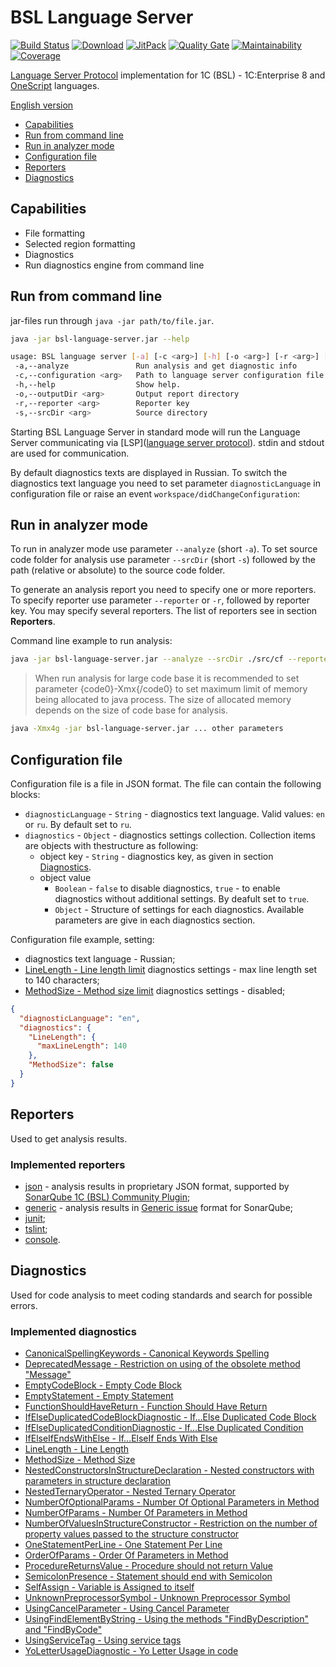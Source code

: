# BSL Language Server

[![Build Status](https://travis-ci.org/1c-syntax/bsl-language-server.svg?branch=master)](https://travis-ci.org/1c-syntax/bsl-language-server)
[![Download](https://img.shields.io/github/release/1c-syntax/bsl-language-server.svg?label=download&style=flat-square)](https://github.com/1c-syntax/bsl-language-server/releases/latest)
[![JitPack](https://jitpack.io/v/1c-syntax/bsl-language-server.svg)](https://jitpack.io/#1c-syntax/bsl-language-server)
[![Quality Gate](https://sonarcloud.io/api/project_badges/measure?project=1c-syntax_bsl-language-server&metric=alert_status)](https://sonarcloud.io/dashboard?id=1c-syntax_bsl-language-server)
[![Maintainability](https://sonarcloud.io/api/project_badges/measure?project=1c-syntax_bsl-language-server&metric=sqale_rating)](https://sonarcloud.io/dashboard?id=1c-syntax_bsl-language-server)
[![Coverage](https://sonarcloud.io/api/project_badges/measure?project=1c-syntax_bsl-language-server&metric=coverage)](https://sonarcloud.io/dashboard?id=1c-syntax_bsl-language-server)

[Language Server Protocol](https://microsoft.github.io/language-server-protocol/) implementation for 1C (BSL) - 1C:Enterprise 8 and [OneScript](http://oscript.io) languages.

[English version](en/index.md)

- <a href="#capabilities">Capabilities</a>
- <a href="#cli">Run from command line</a>
- <a href="#analyze">Run in analyzer mode</a>
- <a href="#configuration">Configuration file</a>
- <a href="#reporters">Reporters</a>
- <a href="#diagnostics">Diagnostics</a>

<a id="capabilities"></a>

## Capabilities

- File formatting
- Selected region formatting
- Diagnostics
- Run diagnostics engine from command line

<a id="cli"></a>

## Run from command line

jar-files run through `java -jar path/to/file.jar`.

```sh
java -jar bsl-language-server.jar --help

usage: BSL language server [-a] [-c <arg>] [-h] [-o <arg>] [-r <arg>] [-s <arg>]
 -a,--analyze               Run analysis and get diagnostic info
 -c,--configuration <arg>   Path to language server configuration file
 -h,--help                  Show help.
 -o,--outputDir <arg>       Output report directory
 -r,--reporter <arg>        Reporter key
 -s,--srcDir <arg>          Source directory
```

Starting BSL Language Server in standard mode will run the Language Server communicating via [LSP]([language server protocol](https://microsoft.github.io/language-server-protocol/)). stdin and stdout are used for communication.

By default diagnostics texts are displayed in Russian. To switch the diagnostics text language you need to set parameter `diagnosticLanguage` in configuration file or raise an event `workspace/didChangeConfiguration`:

<a id="analyze"></a>

## Run in analyzer mode

To run in analyzer mode use parameter `--analyze` (short `-a`). To set source code folder for analysis use parameter 
`--srcDir` (short `-s`) followed by the path (relative or absolute) to the source code folder.

To generate an analysis report you need to specify one or more reporters. To specify reporter use parameter `--reporter` or `-r`, followed by reporter key. You may specify several reporters. The list of reporters see in section  **Reporters**.

Command line example to run analysis:

```sh
java -jar bsl-language-server.jar --analyze --srcDir ./src/cf --reporter json
```

> When run analysis for large code base it is recommended to set parameter {code0}-Xmx{/code0} to set maximum limit of  memory being allocated to java process. The size of allocated memory depends on the size of code base for analysis.

```sh
java -Xmx4g -jar bsl-language-server.jar ... other parameters
```

<a id="configuration"></a>

## Configuration file

Configuration file is a file in JSON format.
The file can contain the following blocks:

- `diagnosticLanguage` - `String` - diagnostics text language. Valid values: `en` or `ru`. By default set to `ru`.
- `diagnostics` - `Object` - diagnostics settings collection. Collection items are objects with thestructure as following:
    - object key - `String` - diagnostics key, as given in section <a href="#diagnostics">Diagnostics</a>.
    - object value
        - `Boolean` - `false` to disable diagnostics, `true` - to enable diagnostics without additional settings. By deafult set to `true`.
        - `Object` - Structure of settings for each diagnostics. Available parameters are give in each diagnostics section.

Configuration file example, setting:

- diagnostics text language - Russian;
- [LineLength - Line length limit](diagnostics/LineLength.md) diagnostics settings - max line length set to 140 characters;
- [MethodSize - Method size limit](diagnostics/MethodSize.md) diagnostics settings - disabled;

```json
{
  "diagnosticLanguage": "en",
  "diagnostics": {
    "LineLength": {
      "maxLineLength": 140
    },
    "MethodSize": false
  }
}
```

<a id="reporters"></a>

## Reporters

Used to get analysis results.

### Implemented reporters

- [json](reporters/json.md) - analysis results in proprietary JSON format, supported by [SonarQube 1C (BSL) Community Plugin](https://github.com/1c-syntax/sonar-bsl-plugin-community);
- [generic](reporters/generic.md) - analysis results in [Generic issue](https://docs.sonarqube.org/latest/analysis/generic-issue/) format for SonarQube;
- [junit](reporters/junit.md);
- [tslint](reporters/tslint.md);
- [console](reporters/console.md).

<a id="diagnostics"></a>

## Diagnostics

Used for code analysis to meet coding standards and search for possible errors.

### Implemented diagnostics

- [CanonicalSpellingKeywords - Canonical Keywords Spelling ](diagnostics/CanonicalSpellingKeywords.md)
- [DeprecatedMessage - Restriction on using of the obsolete method "Message"](diagnostics/DeprecatedMessage.md)
- [EmptyCodeBlock - Empty Code Block](diagnostics/EmptyCodeBlock.md)
- [EmptyStatement - Empty Statement](diagnostics/EmptyStatement.md)
- [FunctionShouldHaveReturn - Function Should Have Return](diagnostics/FunctionShouldHaveReturn.md)
- [IfElseDuplicatedCodeBlockDiagnostic - If...Else Duplicated Code Block](diagnostics/IfElseDuplicatedCodeBlock.md)
- [IfElseDuplicatedConditionDiagnostic - If...Else Duplicated Condition](diagnostics/IfElseDuplicatedCondition.md)
- [IfElseIfEndsWithElse - If...ElseIf Ends With Else](diagnostics/IfElseIfEndsWithElse.md)
- [LineLength - Line Length](diagnostics/LineLength.md)
- [MethodSize - Method Size](diagnostics/MethodSize.md)
- [NestedConstructorsInStructureDeclaration - Nested constructors with parameters in structure declaration](diagnostics/NestedConstructorsInStructureDeclaration.md)
- [NestedTernaryOperator - Nested Ternary Operator](diagnostics/NestedTernaryOperator.md)
- [NumberOfOptionalParams - Number Of Optional Parameters in Method](diagnostics/NumberOfOptionalParams.md)
- [NumberOfParams - Number Of Parameters in Method](diagnostics/NumberOfParams.md)
- [NumberOfValuesInStructureConstructor - Restriction on the number of property values ​​passed to the structure constructor](diagnostics/NumberOfValuesInStructureConstructor.md)
- [OneStatementPerLine - One Statement Per Line](diagnostics/OneStatementPerLine.md)
- [OrderOfParams - Order Of Parameters in Method](diagnostics/OrderOfParams.md)
- [ProcedureReturnsValue - Procedure should not return Value](diagnostics/ProcedureReturnsValue.md)
- [SemicolonPresence - Statement should end with Semicolon](diagnostics/SemicolonPresence.md)
- [SelfAssign - Variable is Assigned to itself](diagnostics/SelfAssign.md)
- [UnknownPreprocessorSymbol - Unknown Preprocessor Symbol](diagnostics/UnknownPreprocessorSymbol.md)
- [UsingCancelParameter - Using Cancel Parameter](diagnostics/UsingCancelParameter.md)
- [UsingFindElementByString - Using the methods "FindByDescription" and "FindByCode"](diagnostics/UsingFindElementByString.md)
- [UsingServiceTag - Using service tags](diagnostics/UsingServiceTag.md)
- [YoLetterUsageDiagnostic - Yo Letter Usage in code](diagnostics/YoLetterUsage.md)
